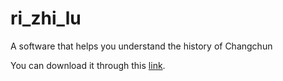 # ri_zhi_lu

A software that helps you understand the history of Changchun

You can download it through this [link](https://itunes.apple.com/cn/app/%E6%97%A5%E7%9F%A5/id1342639012?mt=8).
